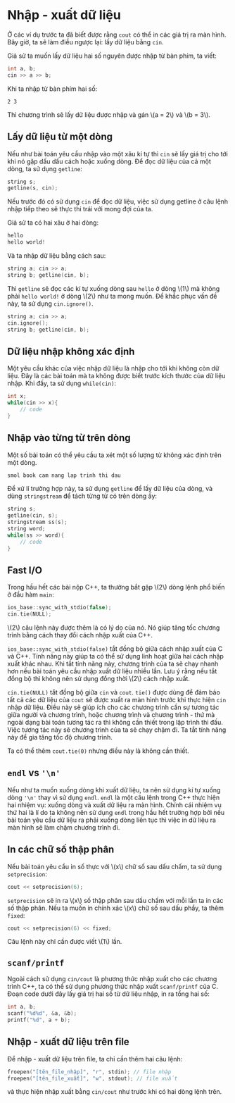 # Nhập - xuất dữ liệu

Ở các ví dụ trước ta đã biết được rằng `cout` có thể in các giá trị ra màn hình. Bây giờ, ta sẽ làm điều ngược lại: lấy dữ liệu bằng `cin`.

Giả sử ta muốn lấy dữ liệu hai số nguyên được nhập từ bàn phím, ta viết:

```C++
int a, b;
cin >> a >> b;
```

Khi ta nhập từ bàn phím hai số:

```
2 3
```

Thì chương trình sẽ lấy dữ liệu được nhập và gán \\(a = 2\\) và \\(b = 3\\).

## Lấy dữ liệu từ một dòng

Nếu như bài toán yêu cầu nhập vào một xâu kí tự thì `cin` sẽ lấy giá trị cho tới khi nó gặp dấu dấu cách hoặc xuống dòng. Để đọc dữ liệu của cả một dòng, ta sử dụng `getline`:

```C++
string s;
getline(s, cin);
```

Nếu trước đó có sử dụng `cin` để đọc dữ liệu, việc sử dụng getline ở câu lệnh nhập tiếp theo sẽ thực thi trái với mong đợi của ta.

Giả sử ta có hai xâu ở hai dòng:

```C++
hello
hello world!
``` 

Và ta nhập dữ liệu bằng cách sau:

```C++
string a; cin >> a;
string b; getline(cin, b);
```

Thì `getline` sẽ đọc các kí tự xuống dòng sau `hello` ở dòng \\(1\\) mà không phải `hello world!` ở dòng \\(2\\) như ta mong muốn. Để khắc phục vấn đề này, ta sử dụng `cin.ignore()`.

```C++
string a; cin >> a;
cin.ignore();
string b; getline(cin, b);
```

## Dữ liệu nhập không xác định

Một yêu cầu khác của việc nhập dữ liệu là nhập cho tới khi không còn dữ liệu. Đây là các bài toán mà ta không được biết trước kích thước của dữ liệu nhập. Khi đấy, ta sử dụng `while(cin)`:

```C++
int x;
while(cin >> x){
	// code
}
```

## Nhập vào từng từ trên dòng

Một số bài toán có thể yêu cầu ta xét một số lượng từ không xác định trên một dòng. 

```C++
smol book cam nang lap trinh thi dau
```

Để xử lí trường hợp này, ta sử dụng `getline` để lấy dữ liệu của dòng, và dùng `stringstream` để tách từng từ có trên dòng ấy:

```C++
string s;
getline(cin, s);
stringstream ss(s);
string word;
while(ss >> word){
	// code
}
```

## Fast I/O

Trong hầu hết các bài nộp C++, ta thường bắt gặp \\(2\\) dòng lệnh phổ biến ở đầu hàm `main`:

```C++
ios_base::sync_with_stdio(false);
cin.tie(NULL);
```

\\(2\\) câu lệnh này được thêm là có lý do của nó. Nó giúp tăng tốc chương trình bằng cách thay đổi cách nhập xuất của C++.

`ios_base::sync_with_stdio(false)` tắt đồng bộ giữa cách nhập xuất của C và C++. Tính năng này giúp ta có thể sử dụng linh hoạt giữa hai cách nhập xuất khác nhau. Khi tắt tính năng này, chương trình của ta sẽ chạy nhanh hơn nếu bài toán yêu cầu nhập xuất dữ liệu nhiều lần. Lưu ý rằng nếu tắt đồng bộ thì không nên sử dụng đồng thời \\(2\\) cách nhập xuất.

`cin.tie(NULL)` tắt  đồng bộ giữa `cin` và `cout`. `tie()` được dùng để đảm bảo tất cả các dữ liệu của `cout` sẽ được xuất ra màn hình trước khi thực hiện `cin` nhập dữ liệu. Điều này sẽ giúp ích cho các chương trình cần sự tương tác giữa người và chương trình, hoặc chương trình và chương trình - thứ mà ngoài dạng bài toán tương tác ra thì không cần thiết trong lập trình thi đấu. Việc tương tác này sẽ chương trình của ta sẽ chạy chậm đi. Ta tắt tính năng này để gia tăng tốc độ chương trình.

Ta có thể thêm `cout.tie(0)` nhưng điều này là không cần thiết.

## `endl` vs `'\n'`

Nếu như ta muốn xuống dòng khi xuất dữ liệu, ta nên sử dụng kí tự xuống dòng `'\n'` thay vì sử dụng `endl`. `endl` là một câu lệnh trong C++ thực hiện hai nhiệm vụ: xuống dòng và xuất dữ liệu ra màn hình. Chính cái nhiệm vụ thứ hai là lí do ta không nên sử dụng `endl` trong hầu hết trường hợp bởi nếu bài toán yêu cầu dữ liệu ra phải xuống dòng liên tục thì việc in dữ liệu ra màn hình sẽ làm chậm chương trình đi.

## In các chữ số thập phân

Nếu bài toán yêu cầu in số thực với \\(x\\) chữ số sau dấu chấm, ta sử dụng `setprecision`:

```C++
cout << setprecision(6);
```

`setprecision` sẽ in ra \\(x\\) số thập phân sau dấu chấm với mỗi lần ta in các số thập phân. Nếu ta muốn in chính xác \\(x\\) chữ số sau dấu phẩy, ta thêm `fixed`:

```C++
cout << setprecision(6) << fixed;
```

Câu lệnh này chỉ cần được viết \\(1\\) lần.

## `scanf/printf`

Ngoài cách sử dụng `cin/cout` là phương thức nhập xuất cho các chương trình C++, ta có thể sử dụng phương thức nhập xuất `scanf/printf` của C. Đoạn code dưới đây lấy giá trị hai số từ dữ liệu nhập, in ra tổng hai số:

```C++
int a, b;
scanf("%d%d", &a, &b);
printf("%d", a + b);
```

## Nhập - xuất dữ liệu trên file

Để nhập - xuất dữ liệu trên file, ta chỉ cần thêm hai câu lệnh:

```C++
froepen("[tên_file_nhập]", "r", stdin); // file nhập
froepen("[tên_file_xuất]", "w", stdout); // file xuất
```

và thực hiện nhập xuất bằng `cin/cout` như trước khi có hai dòng lệnh trên.
